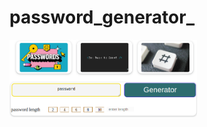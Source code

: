 # password_generator_
<a href="https://nilankar19.github.io/password_generator/" ><img
  src="img/passwall.png"
  alt="Alt text"
  title="Optional title"
  style="display: inline-block; margin: 0 auto; max-width: 300px">
  </a>
